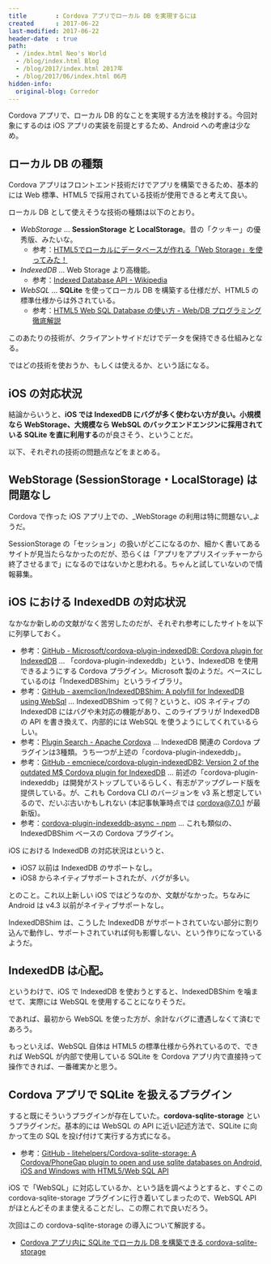 ```yaml
---
title        : Cordova アプリでローカル DB を実現するには
created      : 2017-06-22
last-modified: 2017-06-22
header-date  : true
path:
  - /index.html Neo's World
  - /blog/index.html Blog
  - /blog/2017/index.html 2017年
  - /blog/2017/06/index.html 06月
hidden-info:
  original-blog: Corredor
---
```


Cordova アプリで、ローカル DB 的なことを実現する方法を検討する。今回対象にするのは iOS アプリの実装を前提とするため、Android への考慮は少なめ。

## ローカル DB の種類

Cordova アプリはフロントエンド技術だけでアプリを構築できるため、基本的には Web 標準、HTML5 で採用されている技術が使用できると考えて良い。

ローカル DB として使えそうな技術の種類は以下のとおり。

- _WebStorage_ … **SessionStorage と LocalStorage**。昔の「クッキー」の優秀版、みたいな。
  - 参考：[HTML5でローカルにデータベースが作れる「Web Storage」を使ってみた！](http://www.spiceworks.co.jp/blog/?p=5658)
- _IndexedDB_ … Web Storage より高機能。
  - 参考：[Indexed Database API - Wikipedia](https://ja.wikipedia.org/wiki/Indexed_Database_API)
- _WebSQL_ … **SQLite** を使ってローカル DB を構築する仕様だが、HTML5 の標準仕様からは外されている。
  - 参考：[HTML5 Web SQL Database の使い方 - Web/DB プログラミング徹底解説](http://keicode.com/script/html5-web-sql-database.php)

このあたりの技術が、クライアントサイドだけでデータを保持できる仕組みとなる。

ではどの技術を使おうか、もしくは使えるか、という話になる。

## iOS の対応状況

結論からいうと、**iOS では IndexedDB にバグが多く使わない方が良い。小規模なら WebStorage、大規模なら WebSQL のバックエンドエンジンに採用されている SQLite を直に利用する**のが良さそう、ということだ。

以下、それぞれの技術の問題点などをまとめる。

## WebStorage (SessionStorage・LocalStorage) は問題なし

Cordova で作った iOS アプリ上での、_WebStorage の利用は特に問題ない_ようだ。

SessionStorage の「セッション」の扱いがどこになるのか、細かく書いてあるサイトが見当たらなかったのだが、恐らくは「アプリをアプリスイッチャーから終了させるまで」になるのではないかと思われる。ちゃんと試していないので情報募集。

## iOS における IndexedDB の対応状況

なかなか新しめの文献がなく苦労したのだが、それぞれ参考にしたサイトを以下に列挙しておく。

- 参考：[GitHub - Microsoft/cordova-plugin-indexedDB: Cordova plugin for IndexedDB](https://github.com/Microsoft/cordova-plugin-indexedDB) … 「cordova-plugin-indexeddb」という、IndexedDB を使用できるようにする Cordova プラグイン。Microsoft 製のようだ。ベースにしているのは「IndexedDBShim」というライブラリ。
- 参考：[GitHub - axemclion/IndexedDBShim: A polyfill for IndexedDB using WebSql](https://github.com/axemclion/IndexedDBShim) … IndexedDBShim って何？というと、iOS ネイティブの IndexedDB にはバグや未対応の機能があり、このライブラリが IndexedDB の API を書き換えて、内部的には WebSQL を使うようにしてくれているらしい。
- 参考：[Plugin Search - Apache Cordova](https://cordova.apache.org/plugins/?q=indexeddb) … IndexedDB 関連の Cordova プラグインは3種類。うち一つが上述の「cordova-plugin-indexeddb」。
- 参考：[GitHub - emcniece/cordova-plugin-indexedDB2: Version 2 of the outdated M$ Cordova plugin for IndexedDB](https://github.com/emcniece/cordova-plugin-indexedDB2) … 前述の「cordova-plugin-indexeddb」は開発がストップしているらしく、有志がアップグレード版を提供している。が、これも Cordova CLI のバージョンを v3 系と想定しているので、だいぶ古いかもしれない (本記事執筆時点では cordova@7.0.1 が最新版)。
- 参考：[cordova-plugin-indexeddb-async - npm](https://www.npmjs.com/package/cordova-plugin-indexeddb-async) … これも類似の、IndexedDBShim ベースの Cordova プラグイン。

iOS における IndexedDB の対応状況はというと、

- iOS7 以前は IndexedDB のサポートなし。
- iOS8 からネイティブサポートされたが、バグが多い。

とのこと。これ以上新しい iOS ではどうなのか、文献がなかった。ちなみに Android は v4.3 以前がネイティブサポートなし。

IndexedDBShim は、こうした IndexedDB がサポートされていない部分に割り込んで動作し、サポートされていれば何も影響しない、という作りになっているようだ。

## IndexedDB は心配。

というわけで、iOS で IndexedDB を使おうとすると、IndexedDBShim を噛ませて、実際には WebSQL を使用することになりそうだ。

であれば、最初から WebSQL を使った方が、余計なバグに遭遇しなくて済むであろう。

もっといえば、WebSQL 自体は HTML5 の標準仕様から外れているので、できれば WebSQL が内部で使用している SQLite を Cordova アプリ内で直接持って操作できれば、一番確実かと思う。

## Cordova アプリで SQLite を扱えるプラグイン

すると既にそういうプラグインが存在していた。**cordova-sqlite-storage** というプラグインだ。基本的には WebSQL の API に近い記述方法で、SQLite に向かって生の SQL を投げ付けて実行する方式になる。

- 参考：[GitHub - litehelpers/Cordova-sqlite-storage: A Cordova/PhoneGap plugin to open and use sqlite databases on Android, iOS and Windows with HTML5/Web SQL API](https://github.com/litehelpers/Cordova-sqlite-storage)

iOS で「WebSQL」に対応しているか、という話を調べようとすると、すぐこの cordova-sqlite-storage プラグインに行き着いてしまったので、WebSQL API がほとんどそのまま使えることだし、この際これで良いだろう。

次回はこの cordova-sqlite-storage の導入について解説する。

- [Cordova アプリ内に SQLite でローカル DB を構築できる cordova-sqlite-storage](/blog/2017/06/23-01.html)
